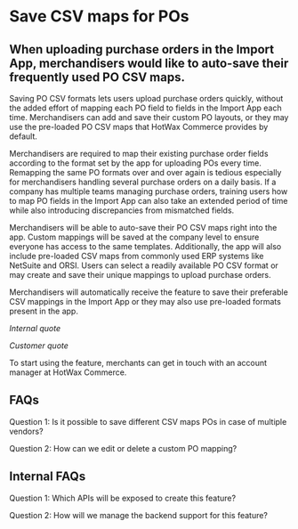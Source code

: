 # Save CSV maps for POs

## When uploading purchase orders in the Import App, merchandisers would like to auto-save their frequently used PO CSV maps. 

Saving PO CSV formats lets users upload purchase orders quickly, without the added effort of mapping each PO field to fields in the Import App each time. Merchandisers can add and save their custom PO layouts, or they may use the pre-loaded PO CSV maps that HotWax Commerce provides by default. 

Merchandisers are required to map their existing purchase order fields according to the format set by the app for uploading POs every time. Remapping the same PO formats over and over again is tedious especially for merchandisers handling several purchase orders on a daily basis. If a company has multiple teams managing purchase orders, training users how to map PO fields in the Import App can also take an extended period of time while also introducing discrepancies from mismatched fields.

Merchandisers will be able to auto-save their PO CSV maps right into the app. Custom mappings will be saved at the company level to ensure everyone has access to the same templates. Additionally, the app will also include pre-loaded CSV maps from commonly used ERP systems like NetSuite and ORSI. Users can select a readily available PO CSV format or may create and save their unique mappings to upload purchase orders.

Merchandisers will automatically receive the feature to save their preferable CSV mappings in the Import App or they may also use pre-loaded formats present in the app.

*Internal quote*

*Customer quote*

To start using the feature, merchants can get in touch with an account manager at HotWax Commerce. 

## FAQs

Question 1: Is it possible to save different CSV maps POs in case of multiple vendors?

Question 2: How can we edit or delete a custom PO mapping?

## Internal FAQs

Question 1: Which APIs will be exposed to create this feature?

Question 2: How will we manage the backend support for this feature?
